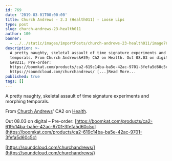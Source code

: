 ```yaml
---
id: 769
date: '2019-03-01T00:00:00'
title: Church Andrews - 2.3 (Health011) - Loose Lips
type: post
slug: church-andrews-23-health011
author: 100
banner:
  - ../../static/images/importPosts/church-andrews-23-health011/image769.jpeg
description: >-
  A pretty naughty, skeletal assault of time signature experiments and morphing
  temporals. From Church Andrews&#39; CA2 on Health. Out 08.03 on digital
  &#8211; Pre-order:
  https://boomkat.com/products/ca2-619c14ba-ba5e-42ac-9701-3fefa5d60c5c
  https://soundcloud.com/churchandrews/ [...]Read More...
published: true
tags: []
---
```

A pretty naughty, skeletal assault of time signature experiments and morphing temporals.

From [Church Andrews](https://soundcloud.com/churchandrews/)' CA2 on [Health](https://soundhealers.bandcamp.com).

Out 08.03 on digital – Pre-order: [https://boomkat.com/products/ca2-619c14ba-ba5e-42ac-9701-3fefa5d60c5c](https://boomkat.com/products/ca2-619c14ba-ba5e-42ac-9701-3fefa5d60c5c)

[https://soundcloud.com/churchandrews/](https://soundcloud.com/churchandrews/)